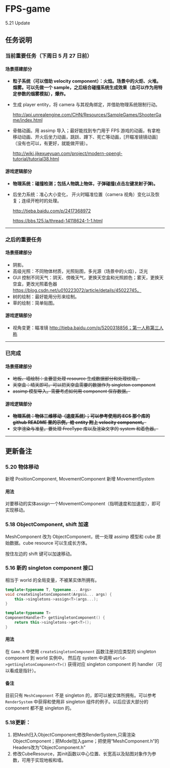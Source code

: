 # FPS-game

5.21 Update

## 任务说明

### 当前重要任务（下周日 5 月 27 日前）

#### 场景搭建部分

* **粒子系统（可以借助 velocity component）：火焰。场景中的火炬、火堆。烟雾。可以先做一个 sample，之后结合碰撞系统生成效果（血可以作为用特定参数的烟雾模拟），爆炸。**

* 生成 player entity，将 camera 与其视角绑定，并借助物理系统限制行动。

  http://api.unrealengine.com/CHN/Resources/SampleGames/ShooterGame/index.html

* 骨骼动画。用 assimp 导入；最好能找到专门用于 FPS 游戏的动画，有拿枪移动动画、开火后坐力动画，跳跃、蹲下、死亡等动画，[开瞄准镜镜动画]（没有也可以，有更好，就能做开镜）。

   <http://wiki.jikexueyuan.com/project/modern-opengl-tutorial/tutorial38.html>

#### 游戏逻辑部分

* **物理系统：碰撞检测；包括人物跳上物体，子弹碰撞(点击左键发射子弹)。**

* 后坐力系统：准心大小变化， 开火时瞄准位置（camera 视角）变化以及恢复；连续开枪时的处理。

  http://tieba.baidu.com/p/2417368972

  https://bbs.125.la/thread-14118624-1-1.html

---

### 之后的重要任务

#### 场景搭建部分

* 阴影。
* 高级光照：不同物体材质，光照贴图，多光源（场景中的火焰），泛光
* GUI 控制不同天气：阴天、傍晚天气，更换天空盒和光照颜色；雾天，更换天空盒，更改光照着色器 https://blog.csdn.net/u010223072/article/details/45022745。
* 树的绘制：最好能用分形来绘制。
* 草的绘制：简单贴图。



#### 游戏逻辑部分

* 视角变更：瞄准镜 http://tieba.baidu.com/p/5200318856；第一人称第三人称

---

### 已完成

#### 场景搭建部分

* ~~地板、墙绘制：主要是处理 resource 生成数据部分和处理纹理。~~
* ~~天空盒：晴天即可。可以把天空盒需要的数据作为 singleton component~~
* ~~assimp 模型导入。需要考虑如何用 component 保存数据。~~

#### 游戏逻辑部分

* **~~物理系统：物体三维移动（速度系统）；可以参考使用的 ECS 那个库的 github README 里的示例，给 entity 附上 velocity component。~~**
* ~~文字渲染与准星。要处理 FreeType 库以及渲染文字的 system 和着色器。~~

---

## 更新备注

### 5.20 物体移动
新增 PositionComponent, MovementComponent
新增 MovementSystem

#### 用法
对要移动的实体assign一个MovementComponent（指明速度和加速度），即可实现移动。

### 5.18 ObjectComponent, shift 加速
MeshComponent 改为 ObjectComponent，统一处理 assimp 模型和 cube 原始数据。cube resource 可以生成长方体。

按住左边的 shift 键可以加速移动。

### 5.16 新的 singleton component 接口

相当于 world 的全局变量，不被某实体所拥有。

```c++
template<typename T, typename... Args>
void createSingletonComponent(Args&&... args) {
    this->singletons->assign<T>(args...);
}

template<typename T>
ComponentHandle<T> getSingletonComponent() {
    return this->singletons->get<T>();
}
```
#### 用法
在 `Game.h` 中使用 `createSingletonComponent` 函数注册对应类型的 singleton component 到 world 实例中。
然后在 system 中调用 `world->getSingletonComponent<T>()` 获得对应 singleton component 的 handler（可以看成是指针）。

#### 备注
目前只有 `MeshComponent` 不是 singleton 的，即可以被实体所拥有。可以参考 `RenderSystem` 中获得和使用非 singleton 组件的例子。以后应该大部分的 component 都不是 singleton 的。

### 5.18更新：
1. 把Mesh归入ObjectComponent;修改RenderSystem,只需渲染ObjectComponent；把Model加入game；把使用“MeshComponent.h”的Headers改为"ObjectComponent.h"
2. 修改CubeResource，其init函数以中心位置、长宽高以及贴图对象作为参数，可用于实现地板和墙。
